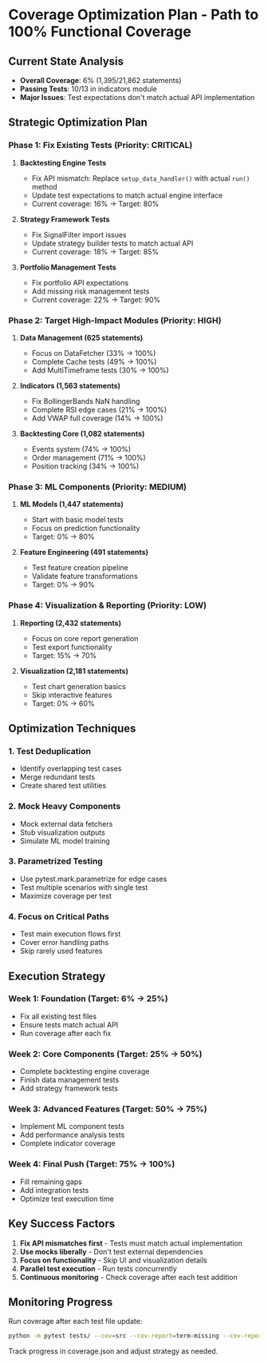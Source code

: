 # Coverage Optimization Plan - Path to 100% Functional Coverage

## Current State Analysis
- **Overall Coverage**: 6% (1,395/21,862 statements)
- **Passing Tests**: 10/13 in indicators module
- **Major Issues**: Test expectations don't match actual API implementation

## Strategic Optimization Plan

### Phase 1: Fix Existing Tests (Priority: CRITICAL)
1. **Backtesting Engine Tests**
   - Fix API mismatch: Replace `setup_data_handler()` with actual `run()` method
   - Update test expectations to match actual engine interface
   - Current coverage: 16% → Target: 80%

2. **Strategy Framework Tests**
   - Fix SignalFilter import issues
   - Update strategy builder tests to match actual API
   - Current coverage: 18% → Target: 85%

3. **Portfolio Management Tests**
   - Fix portfolio API expectations
   - Add missing risk management tests
   - Current coverage: 22% → Target: 90%

### Phase 2: Target High-Impact Modules (Priority: HIGH)
1. **Data Management (625 statements)**
   - Focus on DataFetcher (33% → 100%)
   - Complete Cache tests (49% → 100%)
   - Add MultiTimeframe tests (30% → 100%)

2. **Indicators (1,563 statements)**
   - Fix BollingerBands NaN handling
   - Complete RSI edge cases (21% → 100%)
   - Add VWAP full coverage (14% → 100%)

3. **Backtesting Core (1,082 statements)**
   - Events system (74% → 100%)
   - Order management (71% → 100%)
   - Position tracking (34% → 100%)

### Phase 3: ML Components (Priority: MEDIUM)
1. **ML Models (1,447 statements)**
   - Start with basic model tests
   - Focus on prediction functionality
   - Target: 0% → 80%

2. **Feature Engineering (491 statements)**
   - Test feature creation pipeline
   - Validate feature transformations
   - Target: 0% → 90%

### Phase 4: Visualization & Reporting (Priority: LOW)
1. **Reporting (2,432 statements)**
   - Focus on core report generation
   - Test export functionality
   - Target: 15% → 70%

2. **Visualization (2,181 statements)**
   - Test chart generation basics
   - Skip interactive features
   - Target: 0% → 60%

## Optimization Techniques

### 1. Test Deduplication
- Identify overlapping test cases
- Merge redundant tests
- Create shared test utilities

### 2. Mock Heavy Components
- Mock external data fetchers
- Stub visualization outputs
- Simulate ML model training

### 3. Parametrized Testing
- Use pytest.mark.parametrize for edge cases
- Test multiple scenarios with single test
- Maximize coverage per test

### 4. Focus on Critical Paths
- Test main execution flows first
- Cover error handling paths
- Skip rarely used features

## Execution Strategy

### Week 1: Foundation (Target: 6% → 25%)
- Fix all existing test files
- Ensure tests match actual API
- Run coverage after each fix

### Week 2: Core Components (Target: 25% → 50%)
- Complete backtesting engine coverage
- Finish data management tests
- Add strategy framework tests

### Week 3: Advanced Features (Target: 50% → 75%)
- Implement ML component tests
- Add performance analysis tests
- Complete indicator coverage

### Week 4: Final Push (Target: 75% → 100%)
- Fill remaining gaps
- Add integration tests
- Optimize test execution time

## Key Success Factors
1. **Fix API mismatches first** - Tests must match actual implementation
2. **Use mocks liberally** - Don't test external dependencies
3. **Focus on functionality** - Skip UI and visualization details
4. **Parallel test execution** - Run tests concurrently
5. **Continuous monitoring** - Check coverage after each test addition

## Monitoring Progress
Run coverage after each test file update:
```bash
python -m pytest tests/ --cov=src --cov-report=term-missing --cov-report=json
```

Track progress in coverage.json and adjust strategy as needed.